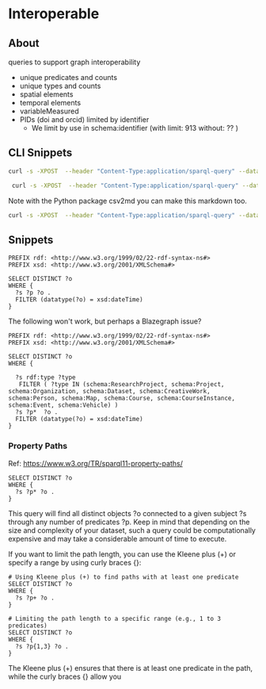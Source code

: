 # Interoperable

## About

queries to support graph interoperability


* unique predicates and counts
* unique types and counts
* spatial elements
* temporal elements
* variableMeasured
* PIDs (doi and orcid)  limited by identifier
  * We limit by use in schema:identifier  (with limit: 913  without: ?? )

## CLI Snippets

```bash
curl -s -XPOST  --header "Content-Type:application/sparql-query" --data-binary  @countByLicense.rq  "http://graph.oceaninfohub.org/blazegraph/namespace/oih/sparql?format=json"  | jq .results.bindings  | jq -r -L. 'include "json2csv"; json2csv' -
```

```bash
 curl -s -XPOST  --header "Content-Type:application/sparql-query" --data-binary   @countByTypeSet.rq  "http://graph.oceaninfohub.org/blazegraph/namespace/oih/sparql?format=json"  | jq .results.bindings  | jq -r -L. 'include "json2csv"; json2csv' -
```

Note with the Python package csv2md you can make this markdown too.

```bash
curl -s -XPOST  --header "Content-Type:application/sparql-query" --data-binary   @countByTypeSet.rq  "http://graph.oceaninfohub.org/blazegraph/namespace/oih/sparql?format=json"  | jq .results.bindings  | jq -r -L. 'include "json2csv"; json2csv' - | csv2md
```

## Snippets


```SPARQL
PREFIX rdf: <http://www.w3.org/1999/02/22-rdf-syntax-ns#>
PREFIX xsd: <http://www.w3.org/2001/XMLSchema#>

SELECT DISTINCT ?o
WHERE {
  ?s ?p ?o .
  FILTER (datatype(?o) = xsd:dateTime)
}

```

The following won't work, but perhaps a Blazegraph issue?
```SPARQL
PREFIX rdf: <http://www.w3.org/1999/02/22-rdf-syntax-ns#>
PREFIX xsd: <http://www.w3.org/2001/XMLSchema#>

SELECT DISTINCT ?o
WHERE {

  ?s rdf:type ?type
   FILTER ( ?type IN (schema:ResearchProject, schema:Project, schema:Organization, schema:Dataset, schema:CreativeWork, schema:Person, schema:Map, schema:Course, schema:CourseInstance, schema:Event, schema:Vehicle) )
  ?s ?p*  ?o .
  FILTER (datatype(?o) = xsd:dateTime)
}
```



### Property Paths

Ref:  https://www.w3.org/TR/sparql11-property-paths/ 

```SPARQL
SELECT DISTINCT ?o
WHERE {
  ?s ?p* ?o .
}

```

This query will find all distinct objects ?o connected to a given 
subject ?s through any number of predicates ?p. Keep in mind that 
depending on the size and complexity of your dataset, such a query 
could be computationally expensive and may take a considerable amount 
of time to execute.

If you want to limit the path length, you can use the Kleene 
plus (+) or specify a range by using curly braces {}:


```SPARQL
# Using Kleene plus (+) to find paths with at least one predicate
SELECT DISTINCT ?o
WHERE {
  ?s ?p+ ?o .
}

# Limiting the path length to a specific range (e.g., 1 to 3 predicates)
SELECT DISTINCT ?o
WHERE {
  ?s ?p{1,3} ?o .
}

```

The Kleene plus (+) ensures that there is at least one predicate in the 
path, while the curly braces {} allow you